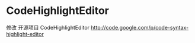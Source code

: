 # CodeHighlightEditor
修改 开源项目 CodeHighlightEditor http://code.google.com/p/code-syntax-highlight-editor
